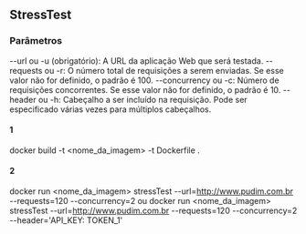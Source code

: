 ## StressTest

### Parâmetros

--url ou -u (obrigatório): A URL da aplicação Web que será testada.
--requests ou -r: O número total de requisições a serem enviadas. Se esse valor não for definido, o padrão é 100.
--concurrency ou -c: Número de requisições concorrentes. Se esse valor não for definido, o padrão é 10.
--header ou -h: Cabeçalho a ser incluído na requisição. Pode ser especificado várias vezes para múltiplos cabeçalhos.

#### 1
docker build -t <nome_da_imagem> -t Dockerfile .

#### 2
docker run <nome_da_imagem> stressTest --url=http://www.pudim.com.br --requests=120 --concurrency=2
ou
docker run <nome_da_imagem> stressTest --url=http://www.pudim.com.br --requests=120 --concurrency=2 --header='API_KEY: TOKEN_1'

